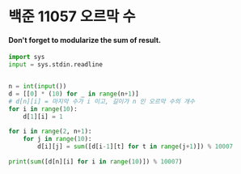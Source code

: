# 백준 11057 오르막 수

#### Don't forget to modularize the sum of result.
```python
import sys
input = sys.stdin.readline


n = int(input())
d = [[0] * (10) for _ in range(n+1)]
# d[n][i] = 마지막 수가 i 이고, 길이가 n 인 오르막 수의 개수
for i in range(10):
    d[1][i] = 1
    
for i in range(2, n+1):
    for j in range(10):
        d[i][j] = sum([d[i-1][t] for t in range(j+1)]) % 10007
        
print(sum([d[n][i] for i in range(10)]) % 10007)
```
